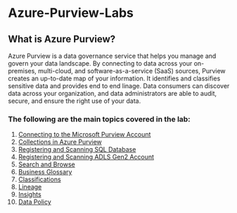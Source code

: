 # Azure-Purview-Labs

## What is Azure Purview?
Azure Purview is a data governance service that helps you manage and govern your data landscape. 
By connecting to data across your on-premises, multi-cloud, and software-as-a-service (SaaS) sources, Purview creates an up-to-date map of your information. 
It identifies and classifies sensitive data and provides end to end linage.
Data consumers can discover data across your organization, and data administrators are able to audit, secure, and ensure the right use of your data.

### The following are the main topics covered in the lab:
1. [Connecting to the Microsoft Purview Account](../01_connecting-to-microsoft-purview-portal/documentation.md)
2. [Collections in Azure Purview](../02_creating-collection-and-adding-role-assignments/documentation.md)
3. [Registering and Scanning SQL Database](../03_registering-and-scanning-sql-db-source/documentation.md)
4. [Registering and Scanning ADLS Gen2 Account](../04_registering-and-scanning-adls-gen2-account/documentation.md)
5. [Search and Browse](../05_searching-and-editing-assets/documentation.md)
6. [Business Glossary](../06_maintaining-glossary-by-creating-and-importing-terms/documentation.md)
7. [Classifications](../07_create-classification-rule-and-scan-rule-set/documentation.md)
8. [Lineage](../08_track-data-lineage-by-connecting-azure-data-factory/documentation.md)
9. [Insights](../09_view-data-insights/documentation.md)
10. [Data Policy](../10_create-and-manage-data-policy/documentation.md)
